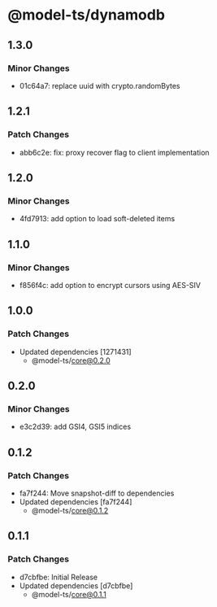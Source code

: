 # @model-ts/dynamodb

## 1.3.0

### Minor Changes

- 01c64a7: replace uuid with crypto.randomBytes

## 1.2.1

### Patch Changes

- abb6c2e: fix: proxy recover flag to client implementation

## 1.2.0

### Minor Changes

- 4fd7913: add option to load soft-deleted items

## 1.1.0

### Minor Changes

- f856f4c: add option to encrypt cursors using AES-SIV

## 1.0.0

### Patch Changes

- Updated dependencies [1271431]
  - @model-ts/core@0.2.0

## 0.2.0

### Minor Changes

- e3c2d39: add GSI4, GSI5 indices

## 0.1.2

### Patch Changes

- fa7f244: Move snapshot-diff to dependencies
- Updated dependencies [fa7f244]
  - @model-ts/core@0.1.2

## 0.1.1

### Patch Changes

- d7cbfbe: Initial Release
- Updated dependencies [d7cbfbe]
  - @model-ts/core@0.1.1
